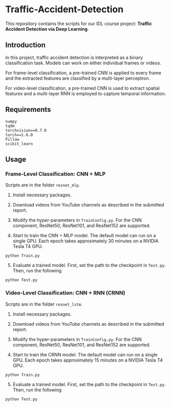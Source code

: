 # Traffic-Accident-Detection

This repository contains the scripts for our IDL course project: **Traffic Accident Detection via Deep Learning**.



## Introduction

In this project, traffic accident detection is interpreted as a binary classification task. Models can work on either individual frames or videos.

For frame-level classification, a pre-trained CNN is applied to every frame and the extracted features are classified by a multi-layer perceptron.

For video-level classification, a pre-trained CNN is used to extract spatial features and a multi-layer RNN is employed to capture temporal information.

## Requirements

```
numpy
tqdm
torchvision==0.7.0
torch==1.6.0
Pillow
scikit_learn
```

## Usage

### Frame-Level Classification: CNN + MLP

Scripts are in the folder `resnet_mlp`.

1. Install necessary packages.

2. Download videos from YouTube channels as described in the submitted report.

3. Modify the hyper-parameters in `TrainConfig.py`. For the CNN component, ResNet50, ResNet101, and ResNet152 are supported.

4. Start to train the CNN + MLP model. The default model can run on a single GPU. Each epoch takes approximately 30 minutes on a NVIDIA Tesla T4 GPU.

```
python Train.py
```

5. Evaluate a trained model. First, set the path to the checkpoint in `Test.py`. Then, run the following

```
python Test.py
```


### Video-Level Classification: CNN + RNN (CRNN)

Scripts are in the folder `resnet_lstm`.

1. Install necessary packages.

2. Download videos from YouTube channels as described in the submitted report.

3. Modify the hyper-parameters in `TrainConfig.py`. For the CNN component, ResNet50, ResNet101, and ResNet152 are supported.

4. Start to train the CRNN model. The default model can run on a single GPU. Each epoch takes approximately 15 minutes on a NVIDIA Tesla T4 GPU.

```
python Train.py
```

5. Evaluate a trained model. First, set the path to the checkpoint in `Test.py`. Then, run the following

```
python Test.py
```
